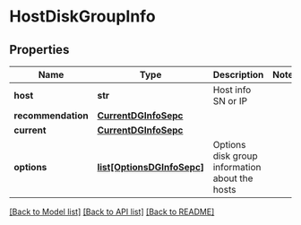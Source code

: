 # HostDiskGroupInfo

## Properties
Name | Type | Description | Notes
------------ | ------------- | ------------- | -------------
**host** | **str** | Host info SN or IP | 
**recommendation** | [**CurrentDGInfoSepc**](CurrentDGInfoSepc.md) |  | 
**current** | [**CurrentDGInfoSepc**](CurrentDGInfoSepc.md) |  | 
**options** | [**list[OptionsDGInfoSepc]**](OptionsDGInfoSepc.md) | Options disk group information about the hosts | 

[[Back to Model list]](../README.md#documentation-for-models) [[Back to API list]](../README.md#documentation-for-api-endpoints) [[Back to README]](../README.md)

